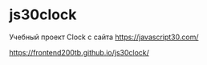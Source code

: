 # js30clock
Учебный проект Clock с сайта https://javascript30.com/

https://frontend200tb.github.io/js30clock/
